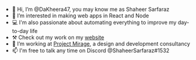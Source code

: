 - 👋 Hi, I’m @DaKheera47, you may know me as Shaheer Sarfaraz
- 👀 I’m interested in making web apps in React and Node
- 💻 I'm also passionate about automating everything to improve my day-to-day life
- ⚒️ Check out my work on my [website](https://shaheersarfaraz.promirage.com)
- 🌱 I’m working at [Project Mirage](https://www.promirage.com), a design and development consultancy
- 📫 I'm free to talk any time on Discord @ShaheerSarfaraz#1532

<!---
DaKheera47/DaKheera47 is a ✨ special ✨ repository because its `README.md` (this file) appears on your GitHub profile.
You can click the Preview link to take a look at your changes.
--->
